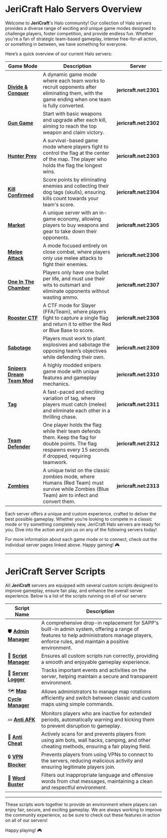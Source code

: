 # JeriCraft Halo Servers Overview

Welcome to **JeriCraft**'s Halo community! Our collection of Halo servers provides a diverse range of exciting and
unique game modes designed to challenge players, foster competition, and provide endless fun. Whether you're a fan of
strategic team-based gameplay, intense free-for-all action, or something in between, we have something for everyone.

Here’s a quick overview of our current Halo servers:

| Game Mode                                                                   | Description                                                                                                                                                  | Server                 |
|-----------------------------------------------------------------------------|--------------------------------------------------------------------------------------------------------------------------------------------------------------|------------------------|
| **[Divide & Conquer](/HALO/servers/Divide%20and%20Conquer.md)**             | A dynamic game mode where each team works to recruit opponents after eliminating them, with the game ending when one team is fully converted.                | **jericraft.net:2301** |
| **[Gun Game](/HALO/servers/Gun%20Game.md)**                                 | Start with basic weapons and upgrade after each kill, aiming to reach the top weapon and claim victory.                                                      | **jericraft.net:2302** |
| **[Hunter Prey](/HALO/servers/Hunter%20Prey.md)**                           | A survival-based game mode where players fight to control the flag at the center of the map. The player who holds the flag the longest wins.                 | **jericraft.net:2303** |
| **[Kill Confirmed](/HALO/servers/Kill%20Confirmed.md)**                     | Score points by eliminating enemies and collecting their dog tags (skulls), ensuring kills count towards your team's score.                                  | **jericraft.net:2304** |
| **[Market](/HALO/servers/Market.md)**                                       | A unique server with an in-game economy, allowing players to buy weapons and gear to take down their opponents.                                              | **jericraft.net:2305** |
| **[Melee Attack](/HALO/servers/Melee%20Attack.md)**                         | A mode focused entirely on close combat, where players only use melee attacks to fight their enemies.                                                        | **jericraft.net:2306** |
| **[One In The Chamber](/HALO/servers/One%20In%20The%20Chamber.md)**         | Players only have one bullet per life, and must use their wits to outsmart and eliminate opponents without wasting ammo.                                     | **jericraft.net:2307** |
| **[Rooster CTF](/HALO/servers/Rooster%20CTF.md)**                           | A CTF mode for Slayer (FFA/Team), where players fight to capture a single flag and return it to either the Red or Blue Base to score.                        | **jericraft.net:2308** |
| **[Sabotage](/HALO/servers/Sabotage.md)**                                   | Players must work to plant explosives and sabotage the opposing team’s objectives while defending their own.                                                 | **jericraft.net:2309** |
| **[Snipers Dream Team Mod](/HALO/servers/Snipers%20Dream%20Team%20Mod.md)** | A highly modded snipers game mode with unique features and gameplay mechanics.                                                                               | **jericraft.net:2310** |
| **[Tag](/HALO/servers/Tag.md)**                                             | A fast-paced and exciting variation of tag, where players must catch (melee) and eliminate each other in a thrilling chase.                                  | **jericraft.net:2311** |
| **[Team Defender](/HALO/servers/Team%20Defender.md)**                       | One player holds the flag while their team defends them. Keep the flag for double points. The flag respawns every 15 seconds if dropped, requiring teamwork. | **jericraft.net:2312** |
| **[Zombies](/HALO/servers/Zombies.md)**                                     | A unique twist on the classic zombies mode, where Humans (Red Team) must survive while Zombies (Blue Team) aim to infect and convert them.                   | **jericraft.net:2313** |

Each server offers a unique and custom experience, crafted to deliver the best possible gameplay. Whether you’re looking
to compete in a classic mode or try something completely new, JeriCraft Halo servers are ready for you. Dive into the
action and join us on any of the following servers today!

For more information about each game mode or to connect, check out the individual server pages linked above. Happy
gaming! 🎮

---

# JeriCraft Server Scripts

All **JeriCraft** servers are equipped with several custom scripts designed to improve gameplay, ensure fair play, and
enhance the overall server experience. Below is a list of the scripts running on all of our servers:

| **Script Name**                                                                                                                        | **Description**                                                                                                                                                                               | 
|----------------------------------------------------------------------------------------------------------------------------------------|-----------------------------------------------------------------------------------------------------------------------------------------------------------------------------------------------| 
| 🛡️️ [**Admin Manager**](https://github.com/Chalwk/HALO-SCRIPT-PROJECTS/releases/tag/AdminManager)                                     | A comprehensive drop-in replacement for SAPP's built-in admin system, offering a range of features to help administrators manage players, enforce rules, and maintain a positive environment. |
| 💼 [**Script Manager**](https://github.com/Chalwk/HALO-SCRIPT-PROJECTS/blob/master/SAPP%20SCRIPTS/UTILITY%20MODS/Script%20Manager.lua) | Ensures all custom scripts run correctly, providing a smooth and enjoyable gameplay experience.                                                                                               |
| 📝 [**Server Logger**](https://github.com/Chalwk/HALO-SCRIPT-PROJECTS/blob/master/SAPP%20SCRIPTS/UTILITY%20MODS/Server%20Logger.lua)   | Tracks important events and activities on the server, helping maintain a secure and transparent environment.                                                                                  |
| 🗺️ [**Map Cycle Manager**](https://github.com/Chalwk/HALO-SCRIPT-PROJECTS/releases/tag/MapcycleManager)                               | Allows administrators to manage map rotations efficiently and switch between classic and custom maps using simple commands.                                                                   |
| 💤 [**Anti AFK**](https://github.com/Chalwk/HALO-SCRIPT-PROJECTS/blob/master/SAPP%20SCRIPTS/UTILITY%20MODS/Anti%20AFK.lua)             | Monitors players who are inactive for extended periods, automatically warning and kicking them to prevent disruption to gameplay.                                                             |
| 🚫 [**Anti Cheat**](#)                                                                                                                 | Actively scans for and prevents players from using aim bots, wall hacks, camping, and other cheating methods, ensuring a fair playing field.                                                  |
| 🔒 [**VPN Blocker**](https://github.com/Chalwk/HALO-SCRIPT-PROJECTS/blob/master/SAPP%20SCRIPTS/UTILITY%20MODS/VPN%20Blocker.lua)       | Prevents players from using VPNs to connect to the servers, reducing malicious activity and ensuring legitimate players join.                                                                 |
| 🚫 [**Word Buster**](https://github.com/Chalwk/HALO-SCRIPT-PROJECTS/releases/tag/Word-Buster)                                          | Filters out inappropriate language and offensive words from chat messages, maintaining a clean and respectful environment.                                                                    |

---

These scripts work together to provide an environment where players can enjoy fair, secure, and exciting gameplay. We
are always working to improve the community experience, so be sure to check out these features in action on all of our
servers!

Happy playing! 🎮